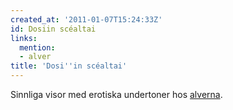 ```yaml
---
created_at: '2011-01-07T15:24:33Z'
id: Dosiin scéaltai
links:
  mention:
  - alver
title: 'Dosi''in scéaltai'
---
```


Sinnliga visor med erotiska undertoner hos [alverna].

  [alverna]: alver